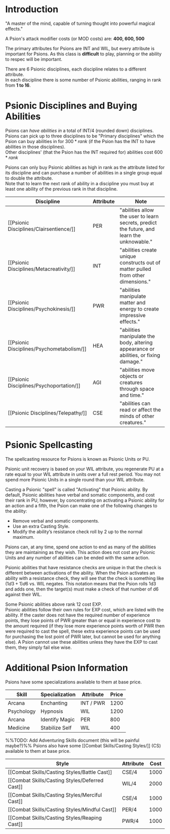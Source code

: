 # Introduction
"A master of the mind, capable of turning thought into powerful magical effects."

A Psion's attack modifier costs (or MOD costs) are: __400, 600, 500__

The primary attributes for Psions are INT and WIL, but every attribute is important for Psions. As this class is __difficult__ to play, planning or the ability to respec will be important.

There are 6 Psionic disciplines, each discipline relates to a different attribute.  
In each discipline there is some number of Psionic abilities, ranging in rank from __1 to 16__.

# Psionic Disciplines and Buying Abilities
Psions can _have abilities in_ a total of INT/4 (rounded down) disciplines.  
Psions can pick up to three disciplines to be "Primary disciplines" which the Psion can buy abilities in for $300 * rank$ (if the Psion has the INT to have abilities in those disciplines).  
Other disciplines' (that the Psion has the INT required for) abilities cost $600 * rank$

Psions can only buy Psionic abilities as high in rank as the attribute listed for its discipline and can purchase a number of abilities in a single group equal to double the attribute.  
Note that to learn the next rank of ability in a discipline you must buy at least one ability of the previous rank in that discipline.

| Discipline                                | Attribute | Note                                                                                       |
| ----------------------------------------- | --------- | ------------------------------------------------------------------------------------------ |
| [[Psionic Disciplines/Clairsentience/]]   | PER       | "abilities allow the user to learn secrets, predict the future, and learn the unknowable." |
| [[Psionic Disciplines/Metacreativity/]]   | INT       | "abilities create unique constructs out of matter pulled from other dimensions."           |
| [[Psionic Disciplines/Psychokinesis/]]    | PWR       | "abilities manipulate matter and energy to create impressive effects."                     |
| [[Psionic Disciplines/Psychometabolism/]] | HEA       | "abilities manipulate the body, altering appearance or abilities, or fixing damage."       |
| [[Psionic Disciplines/Psychoportation/]]  | AGI       | "abilities move objects or creatures through space and time."                              |
| [[Psionic Disciplines/Telepathy/]]        | CSE       | "abilities can read or affect the minds of other creatures."                               |

# Psionic Spellcasting
The spellcasting resource for Psions is known as Psionic Units or PU.

Psionic unit recovery is based on your WIL attribute, you regenerate PU at a rate equal to your WIL attribute in units over a full rest period.
You may not spend more Psionic Units in a single round than your WIL attribute.

Casting a Psionic "spell" is called "Activating" that Psionic ability.
By default, Psionic abilities have verbal and somatic components, and cost their rank in PU, however, by concentrating on activating a Psionic ability for an action and a fifth, the Psion can make one of the following changes to the ability:
- Remove verbal and somatic components.
- Use an extra Casting Style.
- Modify the ability’s resistance check roll by 2 up to the normal maximum.

Psions can, at any time, spend one action to end as many of the abilities they are maintaining as they wish. This action does not cost any Psionic Units and any number of abilities can be ended with the same action.

Psionic abilities that have resistance checks are unique in that the check is different between activations of the ability. When the Psion activates an ability with a resistance check, they will see that the check is something like $(1d3+1)d6$ vs. WIL negates. This notation means that the Psion rolls 1d3 and adds one, then the target(s) must make a check of that number of d6 against their WIL.

Some Psionic abilities above rank 12 cost EXP.  
Psionic abilities follow their own rules for EXP cost, which are listed with the ability. If the caster does not have the required number of experience points, they lose points of PWR greater than or equal in experience cost to the amount required (if they lose more experience points worth of PWR then were required to cast the spell, these extra experience points can be used for purchasing the lost point of PWR later, but cannot be used for anything else). A Psion cannot use these abilities unless they have the EXP to cast them, they simply fail else wise.
# Additional Psion Information
Psions have some specializations available to them at base price.

| Skill      | Specialization | Attribute | Price |
| ---------- | -------------- | --------- | ----- |
| Arcana     | Enchanting     | INT / PWR | 1200  |
| Psychology | Hypnosis       | WIL       | 1200  |
| Arcana     | Identify Magic | PER       | 800   |
| Medicine   | Stabilize Self | WIL       | 400   |
%%TODO: Add Adventuring Skills document (this will be painful maybe?)%%
Psions also have some [[Combat Skills/Casting Styles/]] (CS) available to them at base price.

| Style                                          | Attribute | Cost |
| ---------------------------------------------- | --------- | ---- |
| [[Combat Skills/Casting Styles/Battle Cast]]   | CSE/4     | 1000 |
| [[Combat Skills/Casting Styles/Deferred Cast]] | WIL/4     | 2000 |
| [[Combat Skills/Casting Styles/Merciful Cast]] | CSE/4     | 1000 |
| [[Combat Skills/Casting Styles/Mindful Cast]]  | PER/4     | 1000 |
| [[Combat Skills/Casting Styles/Reaping Cast]]  | PWR/4     | 1000 |
